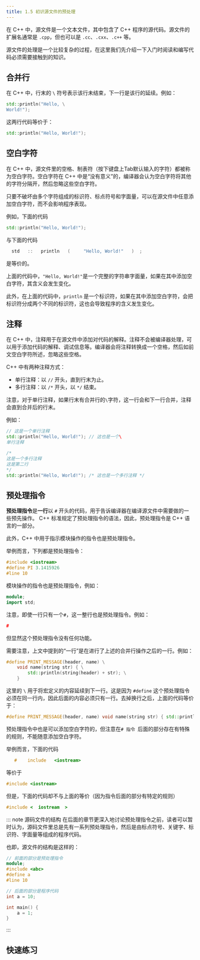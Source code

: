 ```yaml
---
title: 1.5 初识源文件的预处理
---
```


在 C++ 中，源文件是一个文本文件，其中包含了 C++ 程序的源代码。源文件的扩展名通常是 `.cpp`，但也可以是 `.cc`、`.cxx`、`.c++` 等。

源文件的处理是一个比较复杂的过程，在这里我们先介绍一下入门时阅读和编写代码必须需要接触到的知识。

## 合并行

在 C++ 中，行末的 `\` 符号表示该行未结束，下一行是该行的延续。例如：

```cpp
std::println("Hello, \
World!");
```

这两行代码等价于：

```cpp
std::println("Hello, World!");
```

## 空白字符

在 C++ 中，源文件里的空格、制表符（按下键盘上Tab默认输入的字符）都被称为空白字符。空白字符在 C++ 中是“没有意义”的，编译器会认为空白字符将其他的字符分隔开，然后忽略这些空白字符。

只要不破坏由多个字符组成的标识符、标点符号和字面量，可以在源文件中任意添加空白字符，而不会影响程序表现。

例如，下面的代码
```cpp
std::println("Hello, World!");
```
与下面的代码
```cpp
  std   ::   println   (     "Hello, World!"   )  ;
```
是等价的。

上面的代码中，`"Hello, World!"`是一个完整的字符串字面量，如果在其中添加空白字符，其含义会发生变化。

此外，在上面的代码中，`println` 是一个标识符，如果在其中添加空白字符，会把标识符分成两个不同的标识符，这也会导致程序的含义发生变化。

## 注释

在 C++ 中，注释用于在源文件中添加对代码的解释。注释不会被编译器处理，可以用于添加代码的解释、调试信息等。编译器会将注释转换成一个空格，然后如前文空白字符所述，忽略这些空格。

C++ 中有两种注释方式：

- 单行注释：以 `//` 开头，直到行末为止。
- 多行注释：以 `/*` 开头，以 `*/` 结束。

注意，对于单行注释，如果行末有合并行的`\`字符，这一行会和下一行合并，注释会直到合并后的行末。

例如：

```cpp
// 这是一个单行注释
std::println("Hello, World!"); // 这也是一个\
单行注释
```

```cpp
/*
这是一个多行注释
这是第二行
*/
std::println("Hello, World!"); /* 这也是一个多行注释 */
```

## 预处理指令

**预处理指令**是**一行**以 `#` 开头的代码，用于告诉编译器在编译源文件中需要做的一些预先操作。
C++ 标准规定了预处理指令的语法，因此，预处理指令是 C++ 语言的一部分。

此外，C++ 中用于指示模块操作的指令也是预处理指令。

举例而言，下列都是预处理指令：
```cpp
#include <iostream>
#define PI 3.1415926
#line 10
```

模块操作的指令也是预处理指令，例如：
```cpp
module;
import std;
```

注意，即使一行只有一个`#`，这一整行也是预处理指令。例如：
```cpp
#
```
但显然这个预处理指令没有任何功能。

需要注意，上文中提到的“一行”是在进行了上述的合并行操作之后的一行。例如：

```cpp
#define PRINT_MESSAGE(header, name) \
    void name(string str) { \
        std::println(string(header) + str); \
    }
```

这里的 `\` 用于将宏定义的内容延续到下一行。这是因为 `#define` 这个预处理指令必须在同一行内，因此后面的内容必须只有一行。去掉换行之后，上面的代码等价于：
    
```cpp
#define PRINT_MESSAGE(header, name) void name(string str) { std::println(string(header) + str); }
```

预处理指令中也是可以添加空白字符的，但注意在`# 指令 `后面的部分存在有特殊的规则，不能随意添加空白字符。

举例而言，下面的代码
```cpp
   #    include   <iostream>
```
等价于
```cpp
#include <iostream>
```

但是，下面的代码却不与上面的等价（因为指令后面的部分有特定的规则）
```cpp
#include <  iostream  >
```


::: note 源码文件的结构
在后面的章节更深入地讨论预处理指令之前，读者可以暂时认为，源码文件里总是先有一系列预处理指令，然后是由标点符号、关键字、标识符、字面量等组成的程序代码。

也即，源文件的结构是这样的：
```cpp
// 前面的部分是预处理指令
module;
#include <abc>
#define a 
#line 10

// 后面的部分是程序代码
int a = 10;

int main() {
    a = 1;    
}
```

:::

## 快速练习

<Choices 
    :questions="[
        {
            text: '下面的代码中，如何添加空格不会影响其含义？',
            code: 'const int example=1;',
            options: [
                'const int example    =    1;', 
                '    const int example=1;', 
                'const int exa    mple=1;', 
                'con    st int example=1;'],
            answers: ['const int example    =    1;', '    const int example=1;']
        }]"/>